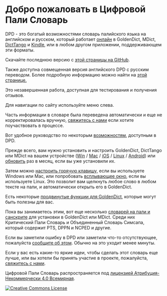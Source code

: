 # Добро пожаловать в Цифровой Пали Словарь

DPD - это богатый возможностями словарь палийского языка на английском и русском, который работает <a href='https://dpdict.net' target='_blank'>онлайн</a> в GoldenDict, MDict, [DictTango](install/android_dicttango.md) и [Kindle](install/kindle.md), или в любом другом приложении, поддерживающем эти форматы.

Скачайте последнюю версию с [этой страницы на GitHub](https://github.com/sasanarakkha/dpd-db-sbs/releases/latest/).

Также доступна совмещенная версия английского DPD с русским переводом. Более подробную информацию можно найти на [этой странице.](dpd_rus.md)

Это незавершенная работа, доступная для тестирования и получения отзывов.

Для навигации по сайту используйте меню слева.

Часть информации в словаре была переведена автоматически и еще не корректировалась вручную, [свяжитесь с нами](contact.md) если хотите поучаствовать в процессе.

Вот удобное руководство по некоторым [возможностям](features.md), доступным в DPD.

Прежде всего, вам нужно установить и настроить GoldenDict, DictTango или MDict на вашем устройстве ([Win](install/win.md) / [Mac](install/mac.md) / [iOS](install/ios.md) / [Linux](install/linux.md) / [Android](install/android_dicttango.md)) или [обновить](install/update.md) раз в месяц, если вы уже установили их.

Затем можно [настроить горячую клавишу](goldendict/hotkey.md), если вы используете Windows или Mac, или попробовать [всплывающее окно](goldendict/scan_popup.md), если вы используете Linux. Это позволит вам щелкнуть любое слово в любом тексте на пали, и автоматически открыть его в GoldenDict.

Есть некоторые [продвинутые функции для GoldenDict](goldendict/advanced.md), которые могут быть полезны для вас.

Пока вы занимаетесь этим, вот еще несколько [словарей на пали и санскрите](other_dicts.md) для установки в GoldenDict или MDict. Среди них Критический Пали Словарь и Объединенный Словарь Симсапа, который содержит PTS, DPPN и NCPED и другие.

Если вы заметили ошибку в DPD или заметили что-то отсутствующее, пожалуйста [сообщите об этом](https://docs.google.com/forms/d/1iMD9sCSWFfJAFCFYuG9HRIyrr9KFRy0nAOVApM998wM/viewform?usp=pp_url&entry.1433863141=dpd_ru_web). Обычно на это уходит менее минуты.

Если у вас есть какие-то яркие идеи, чтобы сделать этот словарь еще лучше, или вы хотели бы принять участие в проекте, пожалуйста, [свяжитесь с нами](contact.md).

Цифровой Пали Словарь распространяется под [лицензией Атрибуция-Некоммерчески 4.0 Всемирная](http://creativecommons.org/licenses/by-nc/4.0/deed.ru).

<a rel="license" href="http://creativecommons.org/licenses/by-nc/4.0/"><img alt="Creative Commons License" style="border-width:0" src="https://i.creativecommons.org/l/by-nc/4.0/88x31.png" /></a><br />